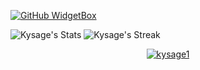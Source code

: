 [![GitHub WidgetBox](https://github-widgetbox.vercel.app/api/profile?username=kysage1&data=followers,repositories,stars,commits&theme=nautilus)](https://github.com/kysage1)

![Kysage's Stats](https://github-readme-stats.vercel.app/api?username=kysage1&theme=blue-green&show_icons=true&hide_border=true&count_private=true)
![Kysage's Streak](https://github-readme-streak-stats.herokuapp.com/?user=kysage1&theme=blue-green&hide_border=true)

<p align="center">
<a href="https://github.com/kysage1"><img title="kysage1" src="https://github-readme-stats.vercel.app/api/top-langs/?username=kysage1&layout=compact"></a>
</p>

